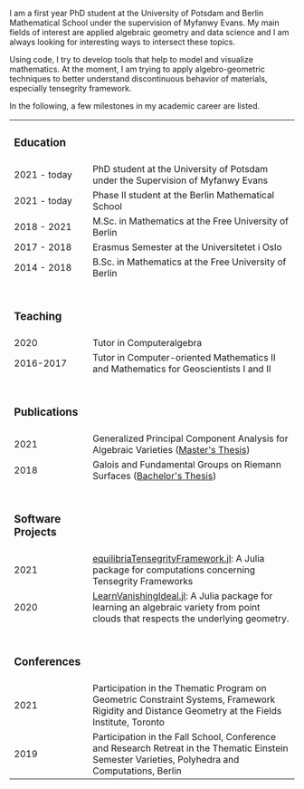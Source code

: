 I am a first year PhD student at the University of Potsdam and Berlin Mathematical School under the supervision of Myfanwy Evans. My main fields of interest are applied algebraic geometry and data science and I am always looking for interesting ways to intersect these topics.  

Using code, I try to develop tools that help to model and visualize mathematics. At the moment, I am trying to apply algebro-geometric techniques to better understand discontinuous behavior of materials, especially tensegrity framework.  

In the following, a few milestones in my academic career are listed.

<table style="width:100%">
<tr> <td><h3>Education</h3></td></tr>
<tr>
    <td>2021 - today</td>
    <td>PhD student at the University of Potsdam under the Supervision of Myfanwy Evans</td>
</tr>
<tr>
    <td>2021 - today</td>
    <td>Phase II student at the Berlin Mathematical School</td>
</tr>
<tr>
    <td>2018 - 2021</td>
    <td>M.Sc. in Mathematics at the Free University of Berlin</td>
</tr>
 <tr>
    <td>2017 - 2018</td>
    <td>Erasmus Semester at the Universitetet i Oslo</td>
</tr>
<tr>
    <td>2014 - 2018</td>
    <td>B.Sc. in Mathematics at the Free University of Berlin</td>
</tr>
<tr> <td><h3><br>Teaching</h3></td> </tr>
<tr>
    <td>2020</td>
    <td>Tutor in Computeralgebra</td>
</tr>
<tr>
    <td>2016-2017</td>
    <td>Tutor in Computer-oriented Mathematics II and Mathematics for Geoscientists I and II</td>
</tr>
<tr>
  <td><h3><br>Publications</h3></td>
</tr>
<tr>
  <td>2021</td>
  <td>Generalized Principal Component Analysis for Algebraic Varieties (<a href="/documents/Masterarbeit_Himmelmann_GPCA.pdf">Master's Thesis</a>)</td>
</tr>
<tr>
  <td>2018</td>
  <td>Galois and Fundamental Groups on Riemann Surfaces (<a href="/documents/bachelorarbeit.pdf">Bachelor's Thesis</a>)</td>
</tr>
<tr><td><h3><br>Software Projects</h3></td></tr>
<tr>
  <td>2021</td>
  <td><a href="https://github.com/matthiashimmelmann/equilibriaTensegrityFramework.jl">equilibriaTensegrityFramework.jl</a>: A Julia package for computations concerning Tensegrity Frameworks</td>
</tr>
<tr>
  <td>2020</td>
  <td><a href="https://github.com/matthiashimmelmann/LearnVanishingIdeal.jl">LearnVanishingIdeal.jl</a>: A Julia package for learning an algebraic variety from point clouds that respects the underlying geometry.</td>
</tr>
<tr> <td><h3><br>Conferences</h3></td></tr>
<tr>
    <td>2021</td>
    <td>Participation in the Thematic Program on Geometric Constraint Systems, Framework Rigidity and Distance Geometry at the Fields Institute, Toronto</td>
</tr>
<tr>
    <td>2019</td>
    <td>Participation in the Fall School, Conference and Research Retreat in the Thematic Einstein Semester Varieties, Polyhedra and Computations, Berlin</td>
</tr>
</table>

